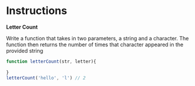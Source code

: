 # Instructions  

**Letter Count**

Write a function that takes in two parameters, a string and a character. The function then returns the number of times that character appeared in the provided string


```javascript
function letterCount(str, letter){
 
}
letterCount('hello', 'l') // 2
```

  